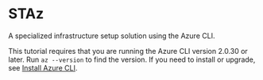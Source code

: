 # STAz

A specialized infrastructure setup solution using the Azure CLI.

This tutorial requires that you are running the Azure CLI version 2.0.30 or later. Run `az --version` to find the version. If you need to install or upgrade, see [Install Azure CLI](https://docs.microsoft.com/en-us/cli/azure/install-azure-cli).
